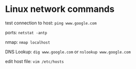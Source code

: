 # Linux network commands

test connection to host: `ping www.google.com`

ports: `netstat -antp`

nmap: `nmap localhost`

DNS Lookup: `dig www.google.com` or `nslookup www.google.com`

edit host file: `vim /etc/hosts`

